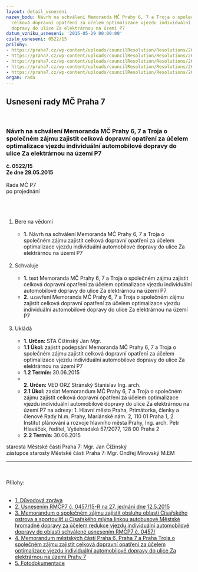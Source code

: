 ```yaml
---
layout: detail_usneseni
nazev_bodu: Návrh na schválení Memoranda MČ Prahy 6, 7 a Troja o společném zájmu zajistit
  celková dopravní opatření za účelem optimalizace vjezdu individuální automobilové
  dopravy do ulice Za elektrárnou na území P7
datum_vzniku_usneseni: '2015-05-29 00:00:00'
cislo_usneseni: 0522/15
prilohy:
- https://praha7.cz/wp-content/uploads/councilResolution/Resolutions/26327/522_15_pril1.doc
- https://praha7.cz/wp-content/uploads/councilResolution/Resolutions/26327/32-15-p2_usnesenirmc2015051211401184.doc
- https://praha7.cz/wp-content/uploads/councilResolution/Resolutions/26327/32-15-p3_memorandum_(3).rtf
- https://praha7.cz/wp-content/uploads/councilResolution/Resolutions/26327/32-15-p4_memorandumii.rtf
- https://praha7.cz/wp-content/uploads/councilResolution/Resolutions/26327/32-15-P%c5%99_5_2.pdf
organ: rada
---
```

<div id="ucUsn_pList" class="usn">
	<span><h2>Usnesení rady MČ Praha 7 </h2>
<br></span><div class="standBody">
<span><h3>Návrh na schválení Memoranda MČ Prahy 6, 7 a Troja o společném zájmu zajistit celková dopravní opatření za účelem optimalizace vjezdu individuální automobilové dopravy do ulice Za elektrárnou na území P7</h3></span><div class="center">
		<strong>č. 0522/15</strong><br>
	</div>
<div class="center">
		<strong>Ze dne 29.05.2015</strong><br><br>
	</div>Rada MČ P7<br>po projednání<br><br><br><ol>
<br><li>Bere na vědomí <br><ul>
<br><li>
<strong>1.</strong> Návrh na schválení Memoranda MČ Prahy 6, 7 a Troja o společném zájmu zajistit celková dopravní opatření za účelem optimalizace vjezdu individuální automobilové dopravy do ulice Za elektrárnou na území P7</li>
</ul>
<br>
</li>
<li>Schvaluje <br><ul>
<br><li>
<strong>1.</strong> text Memoranda MČ Prahy 6, 7 a Troja o společném zájmu zajistit celková dopravní opatření za účelem optimalizace vjezdu individuální automobilové dopravy do ulice Za elektrárnou na území P7 <br>
</li>
<li>
<strong>2.</strong> uzavření Memoranda MČ Prahy 6, 7 a Troja o společném zájmu zajistit celková dopravní opatření za účelem optimalizace vjezdu individuální automobilové dopravy do ulice Za elektrárnou na území P7 </li>
</ul>
<br>
</li>
<li>Ukládá <br><ul>
<br><li>
<strong>1. Určen: </strong>STA Čižinský Jan Mgr. <br>
</li>
<li>
<strong>1.1 Úkol: </strong>zajistit podepsání Memoranda MČ Prahy 6, 7 a Troja o společném zájmu zajistit celková dopravní opatření za účelem optimalizace vjezdu individuální automobilové dopravy do ulice Za elektrárnou na území P7 <br>
</li>
<li>
<strong>1.2 Termín: </strong>30.06.2015 <br>
</li>
<li>
<strong><br>2. Určen: </strong>VED ORZ Stránský Stanislav Ing. arch. <br>
</li>
<li>
<strong>2.1 Úkol: </strong>zaslat Memorandum MČ Prahy 6, 7 a Troja o společném zájmu zajistit celková dopravní opatření za účelem optimalizace vjezdu individuální automobilové dopravy do ulice Za elektrárnou na území P7 na adresy: 1. Hlavní město Praha, Primátorka, členky a členové Rady hl.m. Prahy, Mariánské nám. 2, 110 01 Praha 1, 2. Institut plánování a rozvoje hlavního města Prahy, Ing. arch. Petr Hlaváček, ředitel, Vyšehradská 57/2077, 128 00 Praha 2 <br>
</li>
<li>
<strong>2.2 Termín: </strong>30.06.2015</li>
</ul>
</li>
</ol>starosta Městské části Praha 7: Mgr. Jan Čižinský<br>zástupce starosty Městské části Praha 7: Mgr. Ondřej Mirovský M.EM <br><hr>
<br><br>Přílohy: <br><ul>
<br><li>
<a href="/zdroj.aspx?typ=4&amp;Id=63650&amp;sh=100623093" target="_blank" title="Odkaz na soubor - 22,5 kB - nové okno">1. Důvodová zpráva </a><br>
</li>
<li>
<a href="/zdroj.aspx?typ=4&amp;id=63615&amp;sh=171332373" target="_blank" title="Odkaz na soubor - 36,5 kB - nové okno">2. Usnesením RMČP7 č. 0457/15-R na 27. jednání dne 12.5.2015 </a><br>
</li>
<li>
<a href="/zdroj.aspx?typ=4&amp;id=63616&amp;sh=171366197" target="_blank" title="Odkaz na soubor - 18,6 kB - nové okno">3. Memorandum o společném zájmu zajistit obsluhu oblasti Císařského ostrova a sportovišť u Císařského mlýna linkou autobusové Městské hromadné dopravy za účelem redukce vjezdu individuální automobilové dopravy do oblasti schválené usnesením RMČP7 č. 0457/</a> <br>
</li>
<li>
<a href="/zdroj.aspx?typ=4&amp;id=63617&amp;sh=171268949" target="_blank" title="Odkaz na soubor - 28,4 kB - nové okno">4. Memorandum městských částí Praha 6, Praha 7 a Praha Troja o společném zájmu zajistit celková dopravní opatření za účelem optimalizace vjezdu individuální automobilové dopravy do ulice Za elektrárnou na území Prahy 7</a> <br>
</li>
<li>
<a href="/zdroj.aspx?typ=4&amp;id=63618&amp;sh=170943093" target="_blank" title="Odkaz na soubor - 163,7 kB - nové okno">5. Fotodokumentace</a> </li>
</ul>
</div>
</div>